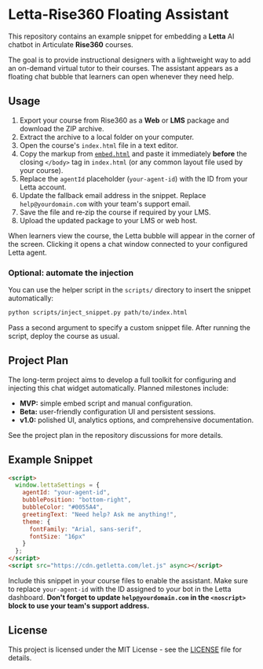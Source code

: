 # Letta-Rise360 Floating Assistant

This repository contains an example snippet for embedding a **Letta** AI chatbot in Articulate **Rise360** courses.

The goal is to provide instructional designers with a lightweight way to add an on-demand virtual tutor to their courses. The assistant appears as a floating chat bubble that learners can open whenever they need help.

## Usage

1. Export your course from Rise360 as a **Web** or **LMS** package and download the ZIP archive.
2. Extract the archive to a local folder on your computer.
3. Open the course's `index.html` file in a text editor.
4. Copy the markup from [`embed.html`](embed.html) and paste it immediately **before** the closing `</body>` tag in `index.html` (or any common layout file used by your course).
5. Replace the `agentId` placeholder (`your-agent-id`) with the ID from your Letta account.
6. Update the fallback email address in the snippet. Replace `help@yourdomain.com` with your team's support email.
7. Save the file and re‑zip the course if required by your LMS.
8. Upload the updated package to your LMS or web host.

When learners view the course, the Letta bubble will appear in the corner of the screen. Clicking it opens a chat window connected to your configured Letta agent.

### Optional: automate the injection

You can use the helper script in the `scripts/` directory to insert the snippet automatically:

```bash
python scripts/inject_snippet.py path/to/index.html
```

Pass a second argument to specify a custom snippet file. After running the script, deploy the course as usual.

## Project Plan

The long-term project aims to develop a full toolkit for configuring and injecting this chat widget automatically. Planned milestones include:

- **MVP:** simple embed script and manual configuration.
- **Beta:** user-friendly configuration UI and persistent sessions.
- **v1.0:** polished UI, analytics options, and comprehensive documentation.

See the project plan in the repository discussions for more details.

## Example Snippet

```html
<script>
  window.lettaSettings = {
    agentId: "your-agent-id",
    bubblePosition: "bottom-right",
    bubbleColor: "#0055A4",
    greetingText: "Need help? Ask me anything!",
    theme: {
      fontFamily: "Arial, sans-serif",
      fontSize: "16px"
    }
  };
</script>
<script src="https://cdn.getletta.com/let.js" async></script>
```

Include this snippet in your course files to enable the assistant. Make sure to replace `your-agent-id` with the ID assigned to your bot in the Letta dashboard. **Don't forget to update `help@yourdomain.com` in the `<noscript>` block to use your team's support address.**

## License

This project is licensed under the MIT License - see the [LICENSE](LICENSE) file for details.

